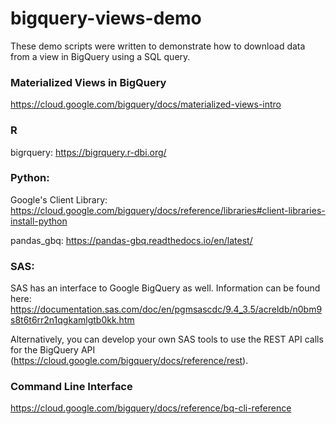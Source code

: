 # bigquery-views-demo

These demo scripts were written to demonstrate how to download data from a view in BigQuery using a SQL query.

### Materialized Views in BigQuery

<https://cloud.google.com/bigquery/docs/materialized-views-intro>

### R

bigrquery: <https://bigrquery.r-dbi.org/>

### Python:

Google's Client Library: <https://cloud.google.com/bigquery/docs/reference/libraries#client-libraries-install-python>

pandas_gbq: <https://pandas-gbq.readthedocs.io/en/latest/>

### SAS:

SAS has an interface to Google BigQuery as well. Information can be found here: <https://documentation.sas.com/doc/en/pgmsascdc/9.4_3.5/acreldb/n0bm9s8t6t6rr2n1qgkamlgtb0kk.htm>

Alternatively, you can develop your own SAS tools to use the REST API calls for the BigQuery API (<https://cloud.google.com/bigquery/docs/reference/rest>).

### Command Line Interface

<https://cloud.google.com/bigquery/docs/reference/bq-cli-reference>
